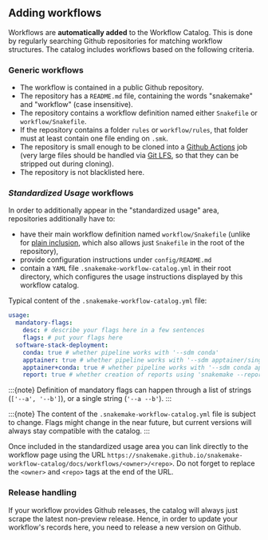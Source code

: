 
## Adding workflows

Workflows are **automatically added** to the Workflow Catalog. This is done by regularly searching Github repositories for matching workflow structures. The catalog includes workflows based on the following criteria.

### Generic workflows

- The workflow is contained in a public Github repository.
- The repository has a `README.md` file, containing the words "snakemake" and "workflow" (case insensitive).
- The repository contains a workflow definition named either `Snakefile` or `workflow/Snakefile`.
- If the repository contains a folder `rules` or `workflow/rules`, that folder must at least contain one file ending on `.smk`.
- The repository is small enough to be cloned into a [Github Actions](https://docs.github.com/en/actions/about-github-actions/understanding-github-actions) job (very large files should be handled via [Git LFS](https://docs.github.com/en/repositories/working-with-files/managing-large-files), so that they can be stripped out during cloning).
- The repository is not blacklisted here.

### *Standardized Usage* workflows

In order to additionally appear in the "standardized usage" area, repositories additionally have to:

- have their main workflow definition named `workflow/Snakefile` (unlike for [plain inclusion](#generic-workflows), which also allows just `Snakefile` in the root of the repository),
- provide configuration instructions under `config/README.md`
- contain a `YAML` file `.snakemake-workflow-catalog.yml` in their root directory, which configures the usage instructions displayed by this workflow catalog.

Typical content of the `.snakemake-workflow-catalog.yml` file:

```yaml
usage:
  mandatory-flags:
    desc: # describe your flags here in a few sentences
    flags: # put your flags here
  software-stack-deployment:
    conda: true # whether pipeline works with '--sdm conda'
    apptainer: true # whether pipeline works with '--sdm apptainer/singularity'
    apptainer+conda: true # whether pipeline works with '--sdm conda apptainer/singularity'
    report: true # whether creation of reports using 'snakemake --report report.zip' is supported
```

:::{note}
Definition of mandatory flags can happen through a list of strings (`['--a', '--b']`), or a single string (`'--a --b'`).
:::

:::{note}
The content of the `.snakemake-workflow-catalog.yml` file is subject to change. Flags might change in the near future, but current versions will always stay compatible with the catalog. 
:::

Once included in the standardized usage area you can link directly to the workflow page using the URL `https://snakemake.github.io/snakemake-workflow-catalog/docs/workflows/<owner>/<repo>`. Do not forget to replace the `<owner>` and `<repo>` tags at the end of the URL.

### Release handling

If your workflow provides Github releases, the catalog will always just scrape the latest non-preview release. Hence, in order to update your workflow's records here, you need to release a new version on Github.
